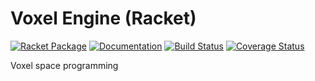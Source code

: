 # Voxel Engine (Racket)
[![Racket Package](https://img.shields.io/badge/raco%20pkg-voxel-engine-red.svg)](https://pkgd.racket-lang.org/pkgn/package/voxel-engine)
[![Documentation](https://img.shields.io/badge/read-docs-blue.svg)](http://docs.racket-lang.org/voxel-engine/)
[![Build Status](https://travis-ci.org/dedbox/racket-voxel-engine.svg?branch=master)](https://travis-ci.org/dedbox/racket-voxel-engine)
[![Coverage Status](https://coveralls.io/repos/github/dedbox/racket-voxel-engine/badge.svg?branch=master)](https://coveralls.io/github/dedbox/racket-voxel-engine?branch=master)

Voxel space programming
